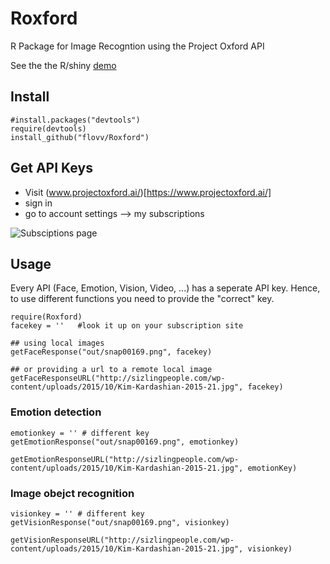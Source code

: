 # Roxford
R Package for Image Recogntion using the Project Oxford API

See the the R/shiny [demo](https://flovv.shinyapps.io/image-shiny)


## Install
```
#install.packages("devtools")
require(devtools)
install_github("flovv/Roxford")
```

## Get API Keys
* Visit (www.projectoxford.ai/)[https://www.projectoxford.ai/]
* sign in
* go to account settings --> my subscriptions

![Subsciptions page](https://raw.githubusercontent.com/flovv/Roxford/master/oxford.jpg)

## Usage
Every API (Face, Emotion, Vision, Video, ...) has a seperate API key. Hence, to use different functions you need to provide the "correct" key.


```
require(Roxford)
facekey = ''   #look it up on your subscription site

## using local images
getFaceResponse("out/snap00169.png", facekey)

## or providing a url to a remote local image
getFaceResponseURL("http://sizlingpeople.com/wp-content/uploads/2015/10/Kim-Kardashian-2015-21.jpg", facekey)

```

### Emotion detection
```
emotionkey = '' # different key
getEmotionResponse("out/snap00169.png", emotionkey)

getEmotionResponseURL("http://sizlingpeople.com/wp-content/uploads/2015/10/Kim-Kardashian-2015-21.jpg", emotionKey)
```

### Image obejct recognition 
```
visionkey = '' # different key
getVisionResponse("out/snap00169.png", visionkey)

getVisionResponseURL("http://sizlingpeople.com/wp-content/uploads/2015/10/Kim-Kardashian-2015-21.jpg", visionkey)

```



